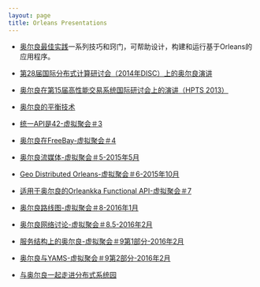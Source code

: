 ```yaml
---
layout: page
title: Orleans Presentations
---
```


-   [奥尔良最佳实践](http://research.microsoft.com/apps/pubs/default.aspx?id=244727)一系列技巧和窍门，可帮助设计，构建和运行基于Orleans的应用程序。

-   [第28届国际分布式计算研讨会（2014年DISC）上的奥尔良演讲](http://research.microsoft.com/en-US/people/philbe/disckeyotephilbefinal.pdf)

-   [奥尔良在第15届高性能交易系统国际研讨会上的演讲（HPTS 2013）](http://www.hpts.ws/papers/2013/Bykov.pdf)

-   [奥尔良的平衡技术](http://dotnet.github.io/orleans/Presentations/Balancing%20Techniques%20in%20Orleans.pptx)

-   [统一API是42-虚拟聚会＃3](http://dotnet.github.io/orleans/Presentations/(VM03)%20Uniform%20Api%20is%2042.pptx)

-   [奥尔良在FreeBay-虚拟聚会＃4](http://dotnet.github.io/orleans/Presentations/VM-4%20-%20Using%20Orleans%20at%20FreeBay.pptx)

-   [奥尔良流媒体-虚拟聚会＃5-2015年5月](http://dotnet.github.io/orleans/Presentations/Orleans%20Streaming%20-%20Virtual%20meetup%20-%205-22-2015.pptx)

-   [Geo Distributed Orleans-虚拟聚会＃6-2015年10月](http://dotnet.github.io/orleans/Presentations/VM-6%20-%20Orleans-Geo-Replication.pptx)

-   [适用于奥尔良的Orleankka Functional API-虚拟聚会＃7](http://dotnet.github.io/orleans/Presentations/(VM07)%20Orleankka%20Functional%20API%20for%20Orleans.pptx)

-   [奥尔良路线图-虚拟聚会＃8-2016年1月](http://dotnet.github.io/orleans/Presentations/Orleans%20Roadmap%201-21-2016.pptx)

-   [奥尔良网络讨论-虚拟聚会＃8.5-2016年2月](http://dotnet.github.io/orleans/Presentations/VM-8.5%20-%20Orleans%20Networking.pptx)

-   [服务结构上的奥尔良-虚拟聚会＃9第1部分-2016年2月](http://dotnet.github.io/orleans/Presentations/VM-9%20-%20Part.1%20Orleans-on-Service-Fabric.pptx)

-   [奥尔良与YAMS-虚拟聚会＃9第2部分-2016年2月](http://dotnet.github.io/orleans/Presentations/VM-9%20-%20Part.2%20Orleans-with-YAMS.pptx)

-   [与奥尔良一起走进分布式系统园](http://dotnet.github.io/orleans/Presentations/(FWDAYSKIEV2016)%20Walk.In.Distributed.Systems.Park.With.Orleans.pptx)
